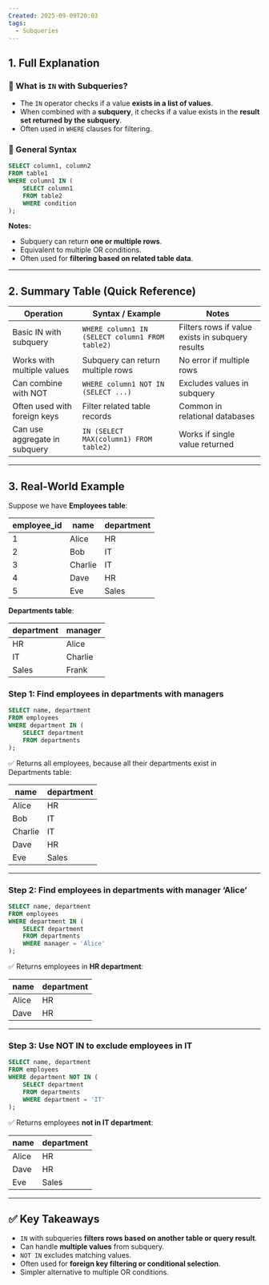 ```yaml
---
Created: 2025-09-09T20:03
tags:
  - Subqueries
---
```

## 1. Full Explanation

### 🔹 What is `IN` with Subqueries?

- The `IN` operator checks if a value **exists in a list of values**.
- When combined with a **subquery**, it checks if a value exists in the **result set returned by the subquery**.
- Often used in `WHERE` clauses for filtering.

### 🔹 General Syntax

```SQL
SELECT column1, column2
FROM table1
WHERE column1 IN (
    SELECT column1
    FROM table2
    WHERE condition
);

```

**Notes:**

- Subquery can return **one or multiple rows**.
- Equivalent to multiple OR conditions.
- Often used for **filtering based on related table data**.

---

## 2. Summary Table (Quick Reference)

|Operation|Syntax / Example|Notes|
|---|---|---|
|Basic IN with subquery|`WHERE column1 IN (SELECT column1 FROM table2)`|Filters rows if value exists in subquery results|
|Works with multiple values|Subquery can return multiple rows|No error if multiple rows|
|Can combine with NOT|`WHERE column1 NOT IN (SELECT ...)`|Excludes values in subquery|
|Often used with foreign keys|Filter related table records|Common in relational databases|
|Can use aggregate in subquery|`IN (SELECT MAX(column1) FROM table2)`|Works if single value returned|

---

## 3. Real-World Example

Suppose we have **Employees table**:

|employee_id|name|department|
|---|---|---|
|1|Alice|HR|
|2|Bob|IT|
|3|Charlie|IT|
|4|Dave|HR|
|5|Eve|Sales|

**Departments table**:

|department|manager|
|---|---|
|HR|Alice|
|IT|Charlie|
|Sales|Frank|

### Step 1: Find employees in departments with managers

```SQL
SELECT name, department
FROM employees
WHERE department IN (
    SELECT department
    FROM departments
);

```

✅ Returns all employees, because all their departments exist in Departments table:

|name|department|
|---|---|
|Alice|HR|
|Bob|IT|
|Charlie|IT|
|Dave|HR|
|Eve|Sales|

---

### Step 2: Find employees in departments with manager ‘Alice’

```SQL
SELECT name, department
FROM employees
WHERE department IN (
    SELECT department
    FROM departments
    WHERE manager = 'Alice'
);

```

✅ Returns employees in **HR department**:

|name|department|
|---|---|
|Alice|HR|
|Dave|HR|

---

### Step 3: Use NOT IN to exclude employees in IT

```SQL
SELECT name, department
FROM employees
WHERE department NOT IN (
    SELECT department
    FROM departments
    WHERE department = 'IT'
);

```

✅ Returns employees **not in IT department**:

|name|department|
|---|---|
|Alice|HR|
|Dave|HR|
|Eve|Sales|

---

## ✅ Key Takeaways

- `IN` with subqueries **filters rows based on another table or query result**.
- Can handle **multiple values** from subquery.
- `NOT IN` excludes matching values.
- Often used for **foreign key filtering or conditional selection**.
- Simpler alternative to multiple OR conditions.